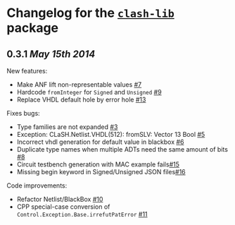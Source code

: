 # Changelog for the [`clash-lib`](http://hackage.haskell.org/package/clash-prelude) package

## 0.3.1 *May 15th 2014*
 New features:
 * Make ANF lift non-representable values [#7](https://github.com/christiaanb/clash2/issues/7)
 * Hardcode `fromInteger` for `Signed` and `Unsigned` [#9](https://github.com/christiaanb/clash2/issues/9)
 * Replace VHDL default hole by error hole [#13](https://github.com/christiaanb/clash2/issues/13)

 Fixes bugs:
 * Type families are not expanded [#3](https://github.com/christiaanb/clash2/issues/3)
 * Exception: CLaSH.Netlist.VHDL(512): fromSLV: Vector 13 Bool [#5](https://github.com/christiaanb/clash2/issues/5)
 * Incorrect vhdl generation for default value in blackbox [#6](https://github.com/christiaanb/clash2/issues/6)
 * Duplicate type names when multiple ADTs need the same amount of bits [#8](https://github.com/christiaanb/clash2/issues/8)
 * Circuit testbench generation with MAC example fails[#15](https://github.com/christiaanb/clash2/issues/8)
 * Missing begin keyword in Signed/Unsigned JSON files[#16](https://github.com/christiaanb/clash2/issues/16)

 Code improvements:
 * Refactor Netlist/BlackBox [#10](https://github.com/christiaanb/clash2/issues/10)
 * CPP special-case conversion of `Control.Exception.Base.irrefutPatError` [#11](https://github.com/christiaanb/clash2/issues/11)

